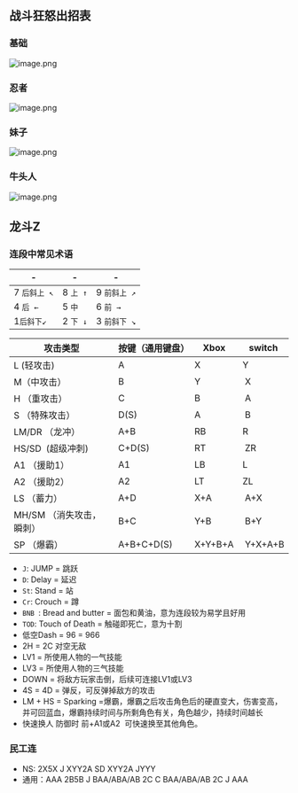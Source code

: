 ## 战斗狂怒出招表

### 基础
![image.png](https://s2.loli.net/2022/06/25/izZoYmBNy5I4HE9.png)

### 忍者
![image.png](https://s2.loli.net/2022/06/25/onVUkwCG1lSXtdI.png)

### 妹子
![image.png](https://s2.loli.net/2022/06/25/YF71tBbsS9qZHkc.png)

### 牛头人
![image.png](https://s2.loli.net/2022/06/25/hK8Ume2bAvqE1GW.png)

## 龙斗Z
### 连段中常见术语
| -            | -        | -            |
| ------------ | -------- | ------------ |
| 7 `后斜上 ↖` | 8 `上 ↑` | 9 `前斜上 ↗` |
| 4 `后 ←`     | 5 `中`   | 6 `前 →`     |
| 1`后斜下↙`   | 2 `下 ↓` | 3 `前斜下 ↘` |

| 攻击类型       | 按键（通用键盘）       | Xbox | switch |
| ---------- | ------------------ | ------ | ---- |
| L (轻攻击) | A | X      | Y    |
| M（中攻击）| B | Y | X |
| H （重攻击）| C | B | A |
| S （特殊攻击）| D(S) | A | B |
| LM/DR （龙冲）| A+B | RB |R |
| HS/SD  (超级冲刺) | C+D(S) | RT | ZR |
| A1 （援助1）| A1 | LB | L |
| A2 （援助2）| A2 | LT | ZL |
| LS （蓄力）| A+D | X+A | A+X |
| MH/SM （消失攻击，瞬刺）| B+C | Y+B | B+Y |
| SP （爆霸）| A+B+C+D(S) | X+Y+B+A | Y+X+A+B |

- `J`: JUMP = 跳跃
- `D`: Delay = 延迟
- `St`: Stand = 站
- `Cr`: Crouch = 蹲
- `BNB `: Bread and butter = 面包和黄油，意为连段较为易学且好用
- `TOD`: Touch of Death = 触碰即死亡，意为十割
- 低空Dash = 96 = 966
- 2H = 2C 对空无敌
- LV1 = 所使用人物的一气技能 
- LV3 = 所使用人物的三气技能 
- DOWN = 将敌方玩家击倒，后续可连接LV1或LV3
- 4S = 4D = 弹反，可反弹掉敌方的攻击
- LM + HS = Sparking =爆霸，爆霸之后攻击角色后的硬直变大，伤害变高，并可回蓝血，爆霸持续时间与所剩角色有关，角色越少，持续时间越长
- 快速换人 防御时 前+A1或A2  可快速换至其他角色。

### 民工连
- NS: 2X5X J XYY2A SD XYY2A JYYY
- 通用：AAA 2B5B J BAA/ABA/AB 2C C BAA/ABA/AB 2C J AAA